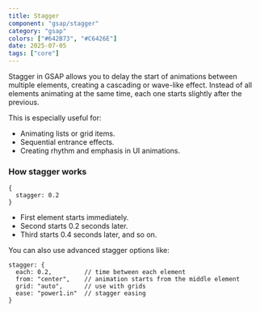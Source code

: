 ```yaml
---
title: Stagger
component: "gsap/stagger"
category: "gsap"
colors: ["#642B73", "#C6426E"]
date: 2025-07-05
tags: ["core"]
---
```


Stagger in GSAP allows you to delay the start of animations between multiple
elements, creating a cascading or wave-like effect. Instead of all elements
animating at the same time, each one starts slightly after the previous.

This is especially useful for:

- Animating lists or grid items.
- Sequential entrance effects.
- Creating rhythm and emphasis in UI animations.

### How stagger works

```
{
  stagger: 0.2
}
```

- First element starts immediately.
- Second starts 0.2 seconds later.
- Third starts 0.4 seconds later, and so on.

You can also use advanced stagger options like:

```
stagger: {
  each: 0.2,         // time between each element
  from: "center",    // animation starts from the middle element
  grid: "auto",      // use with grids
  ease: "power1.in"  // stagger easing
}
```
